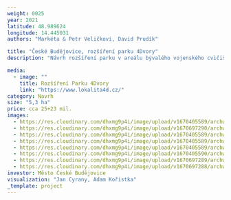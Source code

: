 ```yaml
---
weight: 0025
year: 2021
latitude: 48.989624
longitude: 14.445031
authors: "Markéta & Petr Veličkovi, David Prudík"

title: "České Budějovice, rozšíření parku 4Dvory"
description: "Návrh rozšíření parku v areálu bývalého vojenského cvičiště a kasáren, mezi sídlišti Máj a Vltava, které je v procesu přestavby na novou obytnou čtvrť s občanskou vybaveností. Nově řešené území navazuje na již existující Park 4 Dvory, jehož koncepce vznikla v rámci veřejné architektonické soutěže (2012). Na tuto etapu navazuje návrh pěší lávky a vyhlídky (hlásky) na hraně mezi krajinou volnou a městskou.\t\n"

media:
  - image: ""
    title: Rozšíření Parku 4Dvory
    link: "https://www.lokalita4d.cz/"
category: Navrh
size: "5,3 ha"
price: cca 25+23 mil.
images:
  - https://res.cloudinary.com/dhxmg9p4i/image/upload/v1670405589/archweb/21043A_210402_cy_A0070_6_qilobq.jpg
  - https://res.cloudinary.com/dhxmg9p4i/image/upload/v1670697290/archweb/1Viz_hztfbc.jpg
  - https://res.cloudinary.com/dhxmg9p4i/image/upload/v1670405589/archweb/21043A_210402_cy_A0001_1_vvnft1.jpg
  - https://res.cloudinary.com/dhxmg9p4i/image/upload/v1670405589/archweb/21043A_210402_cy_A0040_mvu6gp.jpg
  - https://res.cloudinary.com/dhxmg9p4i/image/upload/v1670405589/archweb/21043A_210402_cy_A0021_ffwbnq.jpg
  - https://res.cloudinary.com/dhxmg9p4i/image/upload/v1670405590/archweb/21043A_210402_cy_A0010_dtzen8.jpg
  - https://res.cloudinary.com/dhxmg9p4i/image/upload/v1670697289/archweb/2Viz_dzvktx.jpg
  - https://res.cloudinary.com/dhxmg9p4i/image/upload/v1670697288/archweb/3Viz_itj8rz.jpg
investor: Město České Budějovice
visualization: "Jan Cyrany, Adam Kořistka"
_template: project
---
```

